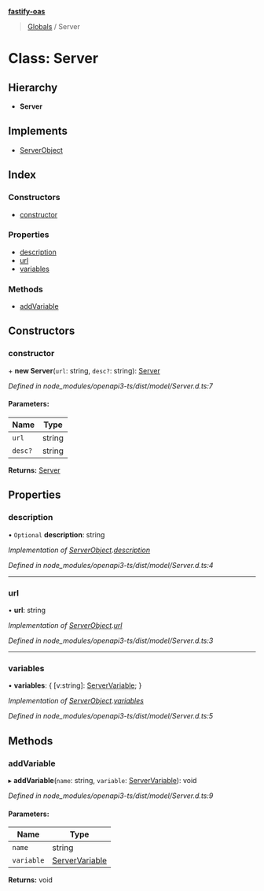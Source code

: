 **[fastify-oas](../README.md)**

> [Globals](../README.md) / Server

# Class: Server

## Hierarchy

- **Server**

## Implements

- [ServerObject](../interfaces/serverobject.md)

## Index

### Constructors

- [constructor](server.md#constructor)

### Properties

- [description](server.md#description)
- [url](server.md#url)
- [variables](server.md#variables)

### Methods

- [addVariable](server.md#addvariable)

## Constructors

### constructor

\+ **new Server**(`url`: string, `desc?`: string): [Server](server.md)

_Defined in node_modules/openapi3-ts/dist/model/Server.d.ts:7_

#### Parameters:

| Name    | Type   |
| ------- | ------ |
| `url`   | string |
| `desc?` | string |

**Returns:** [Server](server.md)

## Properties

### description

• `Optional` **description**: string

_Implementation of [ServerObject](../interfaces/serverobject.md).[description](../interfaces/serverobject.md#description)_

_Defined in node_modules/openapi3-ts/dist/model/Server.d.ts:4_

---

### url

• **url**: string

_Implementation of [ServerObject](../interfaces/serverobject.md).[url](../interfaces/serverobject.md#url)_

_Defined in node_modules/openapi3-ts/dist/model/Server.d.ts:3_

---

### variables

• **variables**: { [v:string]: [ServerVariable](servervariable.md); }

_Implementation of [ServerObject](../interfaces/serverobject.md).[variables](../interfaces/serverobject.md#variables)_

_Defined in node_modules/openapi3-ts/dist/model/Server.d.ts:5_

## Methods

### addVariable

▸ **addVariable**(`name`: string, `variable`: [ServerVariable](servervariable.md)): void

_Defined in node_modules/openapi3-ts/dist/model/Server.d.ts:9_

#### Parameters:

| Name       | Type                                |
| ---------- | ----------------------------------- |
| `name`     | string                              |
| `variable` | [ServerVariable](servervariable.md) |

**Returns:** void
